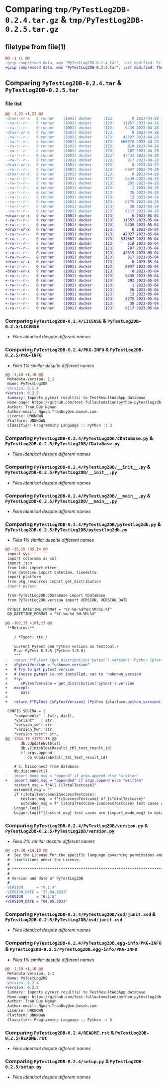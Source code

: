 # Comparing `tmp/PyTestLog2DB-0.2.4.tar.gz` & `tmp/PyTestLog2DB-0.2.5.tar.gz`

## filetype from file(1)

```diff
@@ -1 +1 @@
-gzip compressed data, was "PyTestLog2DB-0.2.4.tar", last modified: Fri Apr 28 12:43:12 2023, max compression
+gzip compressed data, was "PyTestLog2DB-0.2.5.tar", last modified: Thu May  4 13:03:47 2023, max compression
```

## Comparing `PyTestLog2DB-0.2.4.tar` & `PyTestLog2DB-0.2.5.tar`

### file list

```diff
@@ -1,21 +1,21 @@
-drwxr-xr-x   0 runner    (1001) docker     (123)        0 2023-04-28 12:43:12.242620 PyTestLog2DB-0.2.4/
--rw-r--r--   0 runner    (1001) docker     (123)    11357 2023-04-28 12:41:01.000000 PyTestLog2DB-0.2.4/LICENSE
--rw-r--r--   0 runner    (1001) docker     (123)     9439 2023-04-28 12:43:12.242620 PyTestLog2DB-0.2.4/PKG-INFO
-drwxr-xr-x   0 runner    (1001) docker     (123)        0 2023-04-28 12:43:12.238620 PyTestLog2DB-0.2.4/PyTestLog2DB/
--rw-r--r--   0 runner    (1001) docker     (123)    42027 2023-04-28 12:41:01.000000 PyTestLog2DB-0.2.4/PyTestLog2DB/CDataBase.py
--rw-r--r--   0 runner    (1001) docker     (123)   606378 2023-04-28 12:41:01.000000 PyTestLog2DB-0.2.4/PyTestLog2DB/PyTestLog2DB.pdf
--rw-r--r--   0 runner    (1001) docker     (123)      610 2023-04-28 12:41:01.000000 PyTestLog2DB-0.2.4/PyTestLog2DB/__init__.py
--rw-r--r--   0 runner    (1001) docker     (123)      707 2023-04-28 12:41:01.000000 PyTestLog2DB-0.2.4/PyTestLog2DB/__main__.py
--rw-r--r--   0 runner    (1001) docker     (123)    43431 2023-04-28 12:41:01.000000 PyTestLog2DB-0.2.4/PyTestLog2DB/pytestlog2db.py
--rw-r--r--   0 runner    (1001) docker     (123)      917 2023-04-28 12:41:01.000000 PyTestLog2DB-0.2.4/PyTestLog2DB/version.py
-drwxr-xr-x   0 runner    (1001) docker     (123)        0 2023-04-28 12:43:12.242620 PyTestLog2DB-0.2.4/PyTestLog2DB/xsd/
--rw-r--r--   0 runner    (1001) docker     (123)     6847 2023-04-28 12:41:01.000000 PyTestLog2DB-0.2.4/PyTestLog2DB/xsd/junit.xsd
-drwxr-xr-x   0 runner    (1001) docker     (123)        0 2023-04-28 12:43:12.242620 PyTestLog2DB-0.2.4/PyTestLog2DB.egg-info/
--rw-r--r--   0 runner    (1001) docker     (123)     9439 2023-04-28 12:43:12.000000 PyTestLog2DB-0.2.4/PyTestLog2DB.egg-info/PKG-INFO
--rw-r--r--   0 runner    (1001) docker     (123)      392 2023-04-28 12:43:12.000000 PyTestLog2DB-0.2.4/PyTestLog2DB.egg-info/SOURCES.txt
--rw-r--r--   0 runner    (1001) docker     (123)        1 2023-04-28 12:43:12.000000 PyTestLog2DB-0.2.4/PyTestLog2DB.egg-info/dependency_links.txt
--rw-r--r--   0 runner    (1001) docker     (123)       26 2023-04-28 12:43:12.000000 PyTestLog2DB-0.2.4/PyTestLog2DB.egg-info/requires.txt
--rw-r--r--   0 runner    (1001) docker     (123)       13 2023-04-28 12:43:12.000000 PyTestLog2DB-0.2.4/PyTestLog2DB.egg-info/top_level.txt
--rw-r--r--   0 runner    (1001) docker     (123)     8275 2023-04-28 12:41:01.000000 PyTestLog2DB-0.2.4/README.rst
--rw-r--r--   0 runner    (1001) docker     (123)       38 2023-04-28 12:43:12.242620 PyTestLog2DB-0.2.4/setup.cfg
--rw-r--r--   0 runner    (1001) docker     (123)     9117 2023-04-28 12:41:01.000000 PyTestLog2DB-0.2.4/setup.py
+drwxr-xr-x   0 runner    (1001) docker     (123)        0 2023-05-04 13:03:47.893103 PyTestLog2DB-0.2.5/
+-rw-r--r--   0 runner    (1001) docker     (123)    11357 2023-05-04 13:01:15.000000 PyTestLog2DB-0.2.5/LICENSE
+-rw-r--r--   0 runner    (1001) docker     (123)     9439 2023-05-04 13:03:47.893103 PyTestLog2DB-0.2.5/PKG-INFO
+drwxr-xr-x   0 runner    (1001) docker     (123)        0 2023-05-04 13:03:47.893103 PyTestLog2DB-0.2.5/PyTestLog2DB/
+-rw-r--r--   0 runner    (1001) docker     (123)    42027 2023-05-04 13:01:15.000000 PyTestLog2DB-0.2.5/PyTestLog2DB/CDataBase.py
+-rw-r--r--   0 runner    (1001) docker     (123)   532667 2023-05-04 13:03:47.000000 PyTestLog2DB-0.2.5/PyTestLog2DB/PyTestLog2DB.pdf
+-rw-r--r--   0 runner    (1001) docker     (123)      610 2023-05-04 13:01:15.000000 PyTestLog2DB-0.2.5/PyTestLog2DB/__init__.py
+-rw-r--r--   0 runner    (1001) docker     (123)      707 2023-05-04 13:01:15.000000 PyTestLog2DB-0.2.5/PyTestLog2DB/__main__.py
+-rw-r--r--   0 runner    (1001) docker     (123)    43619 2023-05-04 13:01:15.000000 PyTestLog2DB-0.2.5/PyTestLog2DB/pytestlog2db.py
+-rw-r--r--   0 runner    (1001) docker     (123)      917 2023-05-04 13:01:15.000000 PyTestLog2DB-0.2.5/PyTestLog2DB/version.py
+drwxr-xr-x   0 runner    (1001) docker     (123)        0 2023-05-04 13:03:47.893103 PyTestLog2DB-0.2.5/PyTestLog2DB/xsd/
+-rw-r--r--   0 runner    (1001) docker     (123)     6847 2023-05-04 13:01:15.000000 PyTestLog2DB-0.2.5/PyTestLog2DB/xsd/junit.xsd
+drwxr-xr-x   0 runner    (1001) docker     (123)        0 2023-05-04 13:03:47.893103 PyTestLog2DB-0.2.5/PyTestLog2DB.egg-info/
+-rw-r--r--   0 runner    (1001) docker     (123)     9439 2023-05-04 13:03:47.000000 PyTestLog2DB-0.2.5/PyTestLog2DB.egg-info/PKG-INFO
+-rw-r--r--   0 runner    (1001) docker     (123)      392 2023-05-04 13:03:47.000000 PyTestLog2DB-0.2.5/PyTestLog2DB.egg-info/SOURCES.txt
+-rw-r--r--   0 runner    (1001) docker     (123)        1 2023-05-04 13:03:47.000000 PyTestLog2DB-0.2.5/PyTestLog2DB.egg-info/dependency_links.txt
+-rw-r--r--   0 runner    (1001) docker     (123)       26 2023-05-04 13:03:47.000000 PyTestLog2DB-0.2.5/PyTestLog2DB.egg-info/requires.txt
+-rw-r--r--   0 runner    (1001) docker     (123)       13 2023-05-04 13:03:47.000000 PyTestLog2DB-0.2.5/PyTestLog2DB.egg-info/top_level.txt
+-rw-r--r--   0 runner    (1001) docker     (123)     8275 2023-05-04 13:01:15.000000 PyTestLog2DB-0.2.5/README.rst
+-rw-r--r--   0 runner    (1001) docker     (123)       38 2023-05-04 13:03:47.893103 PyTestLog2DB-0.2.5/setup.cfg
+-rw-r--r--   0 runner    (1001) docker     (123)     9117 2023-05-04 13:01:15.000000 PyTestLog2DB-0.2.5/setup.py
```

### Comparing `PyTestLog2DB-0.2.4/LICENSE` & `PyTestLog2DB-0.2.5/LICENSE`

 * *Files identical despite different names*

### Comparing `PyTestLog2DB-0.2.4/PKG-INFO` & `PyTestLog2DB-0.2.5/PKG-INFO`

 * *Files 1% similar despite different names*

```diff
@@ -1,10 +1,10 @@
 Metadata-Version: 2.1
 Name: PyTestLog2DB
-Version: 0.2.4
+Version: 0.2.5
 Summary: Imports pytest result(s) to TestResultWebApp database
 Home-page: https://github.com/test-fullautomation/python-pytestlog2db
 Author: Tran Duy Ngoan
 Author-email: Ngoan.TranDuy@vn.bosch.com
 License: UNKNOWN
 Platform: UNKNOWN
 Classifier: Programming Language :: Python :: 3
```

### Comparing `PyTestLog2DB-0.2.4/PyTestLog2DB/CDataBase.py` & `PyTestLog2DB-0.2.5/PyTestLog2DB/CDataBase.py`

 * *Files identical despite different names*

### Comparing `PyTestLog2DB-0.2.4/PyTestLog2DB/__init__.py` & `PyTestLog2DB-0.2.5/PyTestLog2DB/__init__.py`

 * *Files identical despite different names*

### Comparing `PyTestLog2DB-0.2.4/PyTestLog2DB/__main__.py` & `PyTestLog2DB-0.2.5/PyTestLog2DB/__main__.py`

 * *Files identical despite different names*

### Comparing `PyTestLog2DB-0.2.4/PyTestLog2DB/pytestlog2db.py` & `PyTestLog2DB-0.2.5/PyTestLog2DB/pytestlog2db.py`

 * *Files 1% similar despite different names*

```diff
@@ -35,15 +35,14 @@
 import sys
 import colorama as col
 import json
 from lxml import etree
 from datetime import datetime, timedelta
 import platform 
 from pkg_resources import get_distribution
-import pytest
 
 from PyTestLog2DB.CDataBase import CDataBase
 from PyTestLog2DB.version import VERSION, VERSION_DATE
 
 PYTEST_DATETIME_FORMAT = "%Y-%m-%dT%H:%M:%S.%f"
 DB_DATETIME_FORMAT = "%Y-%m-%d %H:%M:%S"
 
@@ -102,15 +101,23 @@
 **Returns:**
 
    / *Type*: str /
 
    Current PyTest and Python verions as testtool.\
    E.g: PyTest 6.2.5 (Python 3.9.0)
    """
-   return f"PyTest {get_distribution('pytest').version} (Python {platform.python_version()})"
+   sPytestVersion = "unknown_version"
+   # Try to get pytest version
+   # Incase pytest is not installed, set to 'unknown_version'
+   try:
+      sPytestVersion = get_distribution('pytest').version
+   except:
+      pass
+
+   return f"PyTest {sPytestVersion} (Python {platform.python_version()})"
 
 CONFIG_SCHEMA = {
    "components" : [str, dict],
    "variant"   : str,
    "version_sw": str,
    "version_hw": str,
    "version_test": str,
@@ -1244,15 +1251,15 @@
       db.vUpdateEvtbls()
       db.vFinishTestResult(_tbl_test_result_id)
       if args.append:
          db.vUpdateEvtbl(_tbl_test_result_id)
 
    # 5. Disconnect from database
    db.disconnect()
-   import_mode_msg = "append" if args.append else "written"
+   import_mode_msg = "appended" if args.append else "written"
    testcnt_msg = f"All {iTotalTestcase}" 
    extended_msg = "" 
    if (iTotalTestcase>iSuccessTestcase):
       testcnt_msg  = f"{iSuccessTestcase} of {iTotalTestcase}"
       extended_msg = f" {iTotalTestcase-iSuccessTestcase} test cases are skipped because of errors."
    Logger.log()
    Logger.log(f"{testcnt_msg} test cases are {import_mode_msg} to database successfully.{extended_msg}")
```

### Comparing `PyTestLog2DB-0.2.4/PyTestLog2DB/version.py` & `PyTestLog2DB-0.2.5/PyTestLog2DB/version.py`

 * *Files 2% similar despite different names*

```diff
@@ -14,10 +14,10 @@
 #  See the License for the specific language governing permissions and
 #  limitations under the License.
 #
 # **************************************************************************************************************
 #
 # Version and date of PyTestLog2DB
 #
-VERSION      = "0.2.4"
-VERSION_DATE = "27.04.2023"
+VERSION      = "0.2.5"
+VERSION_DATE = "04.05.2023"
```

### Comparing `PyTestLog2DB-0.2.4/PyTestLog2DB/xsd/junit.xsd` & `PyTestLog2DB-0.2.5/PyTestLog2DB/xsd/junit.xsd`

 * *Files identical despite different names*

### Comparing `PyTestLog2DB-0.2.4/PyTestLog2DB.egg-info/PKG-INFO` & `PyTestLog2DB-0.2.5/PyTestLog2DB.egg-info/PKG-INFO`

 * *Files 1% similar despite different names*

```diff
@@ -1,10 +1,10 @@
 Metadata-Version: 2.1
 Name: PyTestLog2DB
-Version: 0.2.4
+Version: 0.2.5
 Summary: Imports pytest result(s) to TestResultWebApp database
 Home-page: https://github.com/test-fullautomation/python-pytestlog2db
 Author: Tran Duy Ngoan
 Author-email: Ngoan.TranDuy@vn.bosch.com
 License: UNKNOWN
 Platform: UNKNOWN
 Classifier: Programming Language :: Python :: 3
```

### Comparing `PyTestLog2DB-0.2.4/README.rst` & `PyTestLog2DB-0.2.5/README.rst`

 * *Files identical despite different names*

### Comparing `PyTestLog2DB-0.2.4/setup.py` & `PyTestLog2DB-0.2.5/setup.py`

 * *Files identical despite different names*

